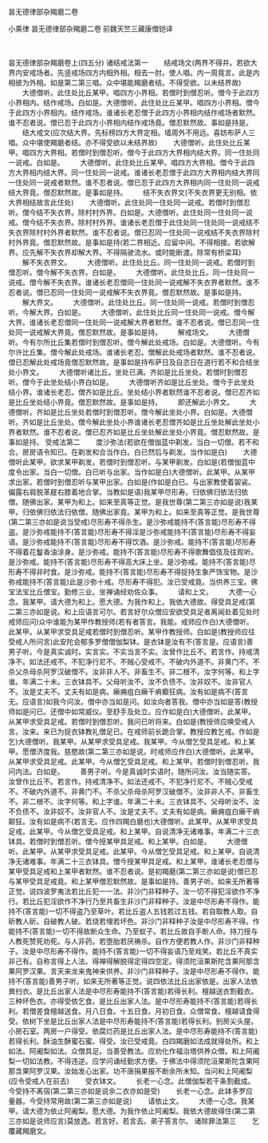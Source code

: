 <!-- { "loadSidebar": true } -->
昙无德律部杂羯磨二卷


小乘律
昙无德律部杂羯磨二卷
前魏天竺三藏康僧铠译


　　

昙无德律部杂羯磨卷上(四五分)
诸结戒法第一
　　结戒场文(两界不得并。若欲大界内安戒场者。先竖戒场四方内相外相。相去一肘。使人唱。内一周竟言。此是内相彼为外相。如是第二第三唱。众中堪能羯磨者结。不得受欲。以未结界故)
　　大德僧听。此住处比丘某甲。唱四方小界相。若僧时到僧忍听。僧今于此四方小界相内。结作戒场。白如是。大德僧听。此住处比丘某甲。唱四方小界相。僧今于此四方小界相内。结作戒场。谁诸长老忍僧于此四方小界相内结作戒场者默然。谁不忍者说。僧已忍于此四方小界相内结作戒场竟。僧忍默然故。事如是持是。
　　结大戒文(应次结大界。先标榜四方大界定相。墙周外不用远。喜妨布萨人三唱。众中堪使羯磨者结。亦不得受欲以未结界故)
　　大德僧听。此住处比丘某甲。唱四方大界相。若僧时到僧忍听。僧今于此四方大界相内结大界。同一住处同一说戒。白如是。
　　大德僧听。此住处比丘某甲。唱四方大界相。僧今于此四方大界相内结大界。同一住处同一说戒。谁诸长老忍僧于此四方大界相内结大界同一住处同一说戒者默然。谁不忍者说。僧已忍于此四方大界相内同一住处同一说戒结大界竟。僧忍默然故。是事如是持。
　　结不失衣界文(不失衣界更无别相。依大界相结故言此住处)
　　大德僧听。此住处同一住处同一说戒。若僧时到僧忍听。僧今结不失衣界。除村村外界。白如是。大德僧听。此住处同一住处同一说戒。僧今结不失衣界。除村村外界。谁诸长老忍僧于此住处同一住处同一说戒结不失衣界除村村外界者默然。谁不忍者说。僧已忍同一住处同一说戒结不失衣界除村村外界竟。僧忍默然故。是事如是持(若二界相近。应留中间。不得相接。若欲解界。应先解不失衣界却解大界。不得隔驶流水。或时能断渡。除常有桥梁耳)
　　解不失衣界文。
　　大德僧听。此住处比丘。同一住处同一说戒。若僧时到僧忍听。僧今解不失衣界。白如是。
　　大德僧听。此住处比丘。同一住处同一说戒。僧今解不失衣界。谁诸长老忍僧同一住处同一说戒解不失衣界者默然。谁不忍者说。僧已忍同一住处同一说戒解不失衣界竟。僧忍默然故。是事如是持。
　　解大界文。
　　大德僧听。此住处比丘。同一住处同一说戒。若僧时到僧忍听。今解大界。白如是。
　　大德僧听。此住处比丘同一住处同一说戒。僧今解大界。谁诸长老忍僧同一住处同一说戒解大界者默然。谁不忍者说。僧已忍同一住处同一说戒解大界竟。僧忍默然故。是事如是持。
　　解戒场文。
　　大德僧听。今有尔所比丘集若僧时到僧忍听。僧今解此处戒场。白如是。大德僧听。今有尔许比丘集。僧今解此处戒场。谁诸长老忍。僧解此处戒场者默然。谁不忍者说。僧已忍解此处戒场竟僧忍默然故。是事如是持布萨日及自恣日在道行若不和合结坐处小界文。
　　大德僧听诸比丘。坐处已满。齐如是比丘坐处。若僧时到僧忍听。僧今于此坐处结小界白如是。
　　大德僧听齐如是比丘坐处。僧今于此坐处结小界。谁诸长老忍。僧齐如是比丘。坐处结小界者默然谁不忍者说。僧已忍齐如是比丘坐处结小界竟。僧忍默然故。是事如是持。
　　即还解此小界文。
　　大德僧听。齐如是比丘坐处若僧时到僧忍听。僧今解此坐处小界。白如是。大德僧听。齐如是比丘坐处。僧今解此坐处小界谁诸长老忍僧齐如是比丘坐处解此坐处小界者默然。谁不忍者说。僧已忍齐如是比丘坐处解此坐处小界竟。僧忍默然故。是事如是持。
受戒法第二
　　度沙弥法(若欲在僧伽蓝中剃发。当白一切僧。若不和合。房房语令知已。在剃发和合当作白。白已然后与剃发。当作如是白)
　　大德僧听此某甲。欲求某甲剃发。若僧时到僧忍听。与某甲剃发。白如是(若僧伽蓝中度令出家。当白一切僧。白已听与出家。当作如是白)大德僧听。此某甲。从某甲求出家。若僧时到僧忍听与某甲出家。白如是(作如是白已。与出家教使着袈裟。偏露右肩脱革屣右膝着地合掌。当教如是语)我某甲尽形寿。归依佛归依法归依僧。随佛出家。某甲为和上。如来至真等正觉。是我世尊(第二第三亦如是说)我某甲。归依佛归依法归依僧。随佛出家竟。某甲为和上。如来至真等正觉。是我世尊(第二第三亦如是说当受戒)尽形寿不得杀生。是沙弥戒能持不(答言能)尽形寿不得盗。是沙弥戒能持不(答言能)尽形寿不得淫是沙弥戒能持不(答言能)尽形寿不得妄语。是沙弥戒能持不(答言能)尽形寿不得饮酒。是沙弥戒。能持不(答言能)尽形寿不得着花鬘香油涂身。是沙弥戒。能持不(答言能)尽形寿不得歌舞倡伎及往观听。是沙弥戒。能持不(答言能)尽形寿不得高大床上坐。是沙弥戒。能持不(答言能)尽形寿不得非时食。是沙弥戒。能持不(答言能)尽形寿不得捉持生象严饰宝物。是沙弥戒能持不(答言能)此是沙弥十戒。尽形寿不得犯。汝已受戒竟。当供养三宝。佛宝法宝比丘僧宝。勤修三业。坐禅诵经劝佐众事。
　　请和上文。
　　大德一心念。我某甲。请大德为和上。愿大德。为我作和上。我依大德故。得受具足戒(第二第三亦如是说。和上应语言可尔。若言好尔众僧应安欲受具足者离闻处着见处时戒师应问)众中谁能为某甲作教授师(若有者答言。我能。戒师应作白)大德僧听。此某甲。从某甲求受具足戒若僧时到僧忍听。某甲作教授师。白如是(教授师应往受戒人所问言)此安陀会郁多罗僧僧伽梨钵。是衣钵是汝有不(答言是。应语言)善男子听。今是真实诚时。实言实。不实当言不实。汝曾作比丘不。若言作。持戒清净不。如法还戒不。不犯净行尼不。不贼心受戒不。不破内外道不。非黄门不。不杀父杀母杀阿罗汉破僧不。汝非非人不。非畜生不。非二根不。汝字何等。和上字谁。年满二十未。三衣钵具不。父母听汝不。汝不负债不。汝非奴不。汝非官人不。汝是丈夫不。丈夫有如是病。癞痈疽白癞干痟癫狂病。汝有如是病不(答言无。应语言)如我今问汝。僧中亦当如是问。如汝向者答我。僧中亦当如是答(教授师如是问已。还僧中如常威仪。至舒手及处立。应作如是白)大德僧听。此某甲。从某甲求受具足戒。若僧时到僧忍听。我问已听将来。白如是(教授师应唤受戒人言。汝来。来已为捉衣钵教礼僧足已。在戒师前长跪合掌。教授应教乞戒。作如是乞)大德僧听。我某甲。从某甲求受具足戒。我某甲。今从僧乞受具足戒。和上某甲。愿僧济度我。慈愍故(第二第三亦如是说。时戒师应作白)大德僧听。此某甲。从某甲求受具足戒。此某甲。今从僧乞受具足戒。和上某甲。若僧时到僧忍听。我问内法。白如是。
　　善男子听。今是真诚时实语时。随所问汝。汝当随实答。汝曾作比丘不。若言作。持戒清净不。如法还戒不。不犯净行尼不。不贼心受戒不。不破内外道不。非黄门不。不杀父杀母杀阿罗汉破僧不。汝非非人不。非畜生不。非二根不。汝字何等。和上字谁。年满二十未。三衣钵具不。父母听汝不。汝不负债不。汝非奴不。汝非官人不。汝是丈夫不。丈夫有如是病。癞痈疽白癞干痟颠狂。汝有如是病不(若言无。应作四羯白磨也)大德僧听。此某甲。从某甲求受具足戒。此某甲。今从僧乞受具足戒。和上某甲。自说清净无诸难事。年满二十三衣钵具。若僧时到僧忍听。僧今授某甲具足戒。和上某甲。白如是。
　　大德僧听。此某甲。从某甲求受具足戒。此某甲。今从僧乞受具足戒。和上某甲。自说清净无诸难事。年满二十三衣钵具。僧今授某甲具足戒。和上某甲。谁诸长老忍僧与某甲受具足戒和上某甲者默然。谁不忍者说。是初羯磨(第二第三亦如是说)僧已忍与某甲受具足戒竟。和上某甲僧忍默然故。是事如是持。善男子听。如来无所著等正觉。说四波罗夷法若比丘犯一一法。非沙门非释种子。汝一切不得犯淫欲作不净行。若比丘犯淫欲作不净行乃至共畜生非沙门非释种子。汝是中尽形寿不得作。能持不(答言能)一切不得盗乃至草叶。若比丘盗人五钱若过五钱。若自取教人取。自斫教人斫。自破教人破。若烧若埋若坏色。非沙门非释种子汝是中尽形寿不得。作能持不(答言能)一切不得故断众生命。乃至蚁子。若比丘故自手断人命。持刀授与人教死赞死劝死。与人非药。若堕胎若厌祷杀。自作方便若教人作。非沙门非释种子。汝是中尽形寿不得作。能持不(答言能)一切不得妄语乃至戏笑。若比丘不真实非己有。自称言得上人法。得禅得解脱得定得四空定。得须陀洹果斯陀含果阿那含果阿罗汉果。言天来龙来鬼神来供养。非沙门非释种子。汝是中尽形寿不得作。能持不(答言能)善男子听。如来无所著等正觉。说四依法比丘出家依是。出家人法依粪扫衣。是比丘出家人法是中尽形寿能持不(答言能)若得长利。檀越送衣割截衣。三种坏色衣。亦得受依乞食。是比丘出家人法。是中尽形寿能持不(答言能)若得长利。若僧差食檀越送食。月八日食。十五日食。月初日食。众僧常食。檀越请食得受。依树下坐是比丘出家人法是中尽形寿能持不(答言能)若得长利。别房尖头屋。小房石室。两房一户得受。依腐烂药是比丘出家人法。是中尽形寿能持不(答言能)若得长利。酥油生酥蜜石蜜。得受。汝已受戒竟。白四羯磨如法成就得处所。和上如法。阿阇梨如法。众僧具足。当善受教法。应劝化作福治塔供养众僧。和上阿阇梨一切如法教。不得违逆。应学问诵经勤求方便。于佛法中得须陀洹果斯陀含果阿那含果阿罗汉果。汝始发心出家。功不唐捐果报不断余所未知。当问和上阿阇梨(应令受戒人在前去)
　　受衣钵文。
　　长老一心念。此僧伽梨若干条割截成。今受持不离宿(第二第三亦如是说余二衣亦如是受)
　　长老一心念。此钵多罗应量器。今受持常用故(第二第三亦如是说)
　　请依止文。
　　大德一心念。我某甲。请大德为依止阿阇梨。愿大德。为我作依止阿阇梨。我依大德故得住(第二第三亦如是说师应言)莫放逸。若言好。若言去。弟子答言尔。
诸除罪法第三
　　乞覆藏羯磨文。
